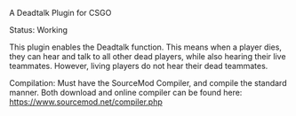 A Deadtalk Plugin for CSGO

Status: Working

This plugin enables the Deadtalk function. This means when a player dies, they can hear and talk to all other dead players,
while also hearing their live teammates. However, living players do not hear their dead teammates.

Compilation: Must have the SourceMod Compiler, and compile the standard manner.
  Both download and online compiler can be found here: https://www.sourcemod.net/compiler.php
